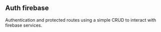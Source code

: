 ## Auth firebase

Authentication and protected routes using a simple CRUD to interact with firebase services.
